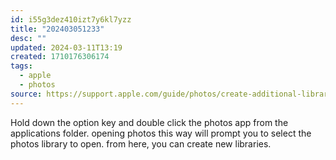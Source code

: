 ```yaml
---
id: i55g3dez410izt7y6kl7yzz
title: "202403051233"
desc: ""
updated: 2024-03-11T13:19
created: 1710176306174
tags:
  - apple
  - photos
source: https://support.apple.com/guide/photos/create-additional-libraries-pht6d60b524/9.0/mac/14.0
---
```

Hold down the option key and double click the photos app from the applications folder. opening photos this way will prompt you to select the photos library to open. from here, you can create new libraries.